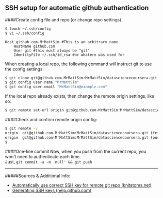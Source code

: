 ## SSH setup for automatic github authentication

####Create config file and repo (or change repo settings)

```sh
$ touch ~/.ssh/config
$ vi ~/.ssh/config
```

```text
Host github.com-MrMattSim #This is an arbitrary name
	HostName github.com
	User git #this must always be "git"
	IdentityFile ~/.ssh/id_rsa #or whatere was used for
```
When creating a local repo, the following command will instruct git to use the config settings:
```sh
$ git clone git@github.com-MrMattSim:MrMattSim/datasciencecoursera.git #[local folder name]
$ git config user.name "MrMattSim"
$ git config user.email "MrMattSim@example.com"
```
If the local repo already exists, then change the remote origin settings, like so:
```sh
$ git remote set-url origin git@github.com-MrMattSim:MrMattSim/datasciencecoursera.git
```
####Check and confirm remote origin config:
```sh
$ git remote -v
origin	git@github.com-MrMattSim:MrMattSim/datasciencecoursera.git (fetch)
origin	git@github.com-MrMattSim:MrMattSim/datasciencecoursera.git (push)
$
```
####One-line commit
Now, when you push from the current repo, you won't need to authenticate each time. <br>
Just, `git commit -a -m 'null' && git push`

---
#####Sources & Additional Info:
- [Automatically use correct SSH key for remote git repo (knitatoms.net)](http://knitatoms.net/2013/10/automatically-use-correct-ssh-key-for-remote-git-repo/)
- [Generating SSH keys (help.github.com)](https://help.github.com/articles/generating-ssh-keys/)
